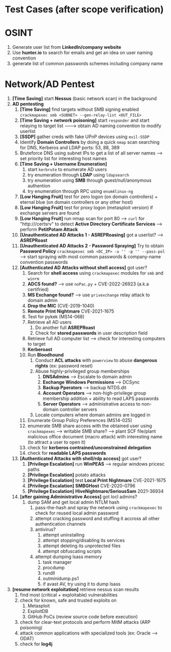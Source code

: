 # Test Cases (after scope verification)

# OSINT
1. Generate user list from **LinkedIn/company website**
2. Use **hunter.io** to search for emails and get an idea on user naming convention
3. generate list of common passwords schemes including company name

# Network/AD Pentest
1. **[Time Saving]** start **Nessus** (basic network scan) in the background
2. **AD pentesting**
	1. **[Time Saving]** find targets without SMB signing enabled `crackmapexec smb <SUBNET> --gen-relay-list <OUT_FILE>`
	2. **[Time Saving + network poisoning]** start `responder` and start relaying to target list ---> obtain AD naming convention to modify userlist
	3. **[SSDP]** gather creds with fake UPnP devices using `evil-SSDP`
	4. Identify **Domain Controllers** by doing a quick `nmap` scan searching for DNS, Kerberos and LDAP ports: 53, 88, 389
	5. Bruteforce DNS using subnet IPs to get a list of all server names --> set priority list for interesting host names
	6. **[Time Saving + Username Enumeration]**
		1. start `kerbrute` to enumerate AD users 
		2. try enumeration through **LDAP** using `ldapsearch`
		3. try enumeration using **SMB** through guest/null/anonymous authention
		4. try enumeration through RPC using `enum4linux-ng`
	7. **[Low Hanging Fruit]** test for zero logon (on domain controllers) + eternal blue (on domain controllers or any other host)
	8. **[Low Hanging Fruit]** test for proxy logon (metasploit version) if exchange servers are found
	9. **[Low Hanging Fruit]** run nmap scan for port 80 --> `curl` for "http://<IP>/certsrv" to detect **Active Directory Certificate Services** --> perform **PetitPotam Attack**
	10. **[Unauthenticated AD Attacks 1 - ASREPRoasing]** got a userlist? --> **ASREPRoast**
	11. **[Unauthenticated AD Attacks 2 - Password Spraying]** Try to obtain **Password Policy** `crackmapexec smb <DC_IP> -u '' -p '' --pass-pol` --> start spraying with most common passwords & company-name convention passwords
	12. **[Authenticated AD Attacks without shell access]** got user?
		1. Search for **shell access** using `crackmapexec` modules for `smb` and `winrm`
		2. **ADCS found?** --> use `noPac.py` + CVE-2022-26923 (a.k.a certifried)
		3. **MS Exchange found?** --> use `privexchange` relay attack to domain admin
		4. **Drop the MIC** (CVE-2019-1040)
		5. **Remote Print Nightmare** CVE-2021-1675
		6. Test for pykek (MS14-068)
		7. Retrieve all AD users
			1. Do another full **ASREPRoast**
			2. Check for **stored passwords** in user description field
		8. Retrieve full AD computer list --> check for interesting computers to target
		9. **Kerberoast**
		10. Run **Bloodhound**
			1. Conduct **ACL attacks** with `powerview` to abuse **dangerous rights** (ex: password reset)
			2. Abuse highly-privileged group memberships
				1. **DNSAdmins** --> Escalate to domain admin
				2. **Exchange Windows Permissions** --> DCSync
				3. **Backup Pperators** --> backup NTDS.dit
				4. **Account Operators** --> non-high-privilege group membership addition + ability to read LAPS passwords
				5. **Server Operators** --> administrative access to non-domain controller servers
			3. Locate computers where domain admins are logged in
		11. Enumerate Group Policy Preferences (MS14-025)
		12. enumerate SMB share access with the obtained user using `crackmapexec` --> writable SMB share? --> plant SCF file/plant malicious office document (macro attack) with interesting name (to attract a user to open it)
		13. check for **kerberos contrained/unconstrained delegation**
		14. check for **readable LAPS passwords**
	13. **[Authenticated Attacks with shell/rdp access]** got user?
		1. **[Privilege Escalation]** run **WinPEAS** --> regular windows pricesc paths
		2. **[Privilege Escalation]** potato attacks
		3. **[Privilege Escalation]** test **Local Print Nightmare** CVE-2021-1675
		4. **[Privilege Escalation]** **SMBGHost** CVE-2020-0796
		5. **[Privilege Escalation]** **HiveNightmare/SeriousSam** 2021-36934
	14. **[after gaining Administrative Access]** got locl admins?
		1. dump SAM and get local admin NTLM hash
			1. pass-the-hash and spray the network using `crackmapexec` to check for reused local admin password
			2. attempt cracking password and stuffing it accross all other authentication channels
			3. antivirus?
				1. attempt uninstalling
				2. attempt stopping/disabling its services
				3. attempt deleting its unprotected files
				4. attempt obfuscating scripts
			4. attempt dumping lsass memory
				1. task manager
				2. procdump
				3. rundll
				4. outminidump.ps1
				5. if avast AV, try using it to dump lsass
3. **[resume network exploitation]** retrieve nessus scan results
	1. find most (critical + exploitable) vulnerabilities
	2. check for known, safe and trusted exploits on
		1. Metasploit
		2. ExploitDB
		3. GitHub PoCs (review source code before execution)
	3. check for clear-text protocols and perform MitM attacks (ARP poisoning)
	4. attack common applications with specialized tools (ex: Oracle --> ODAT)
	5. check for **log4j**